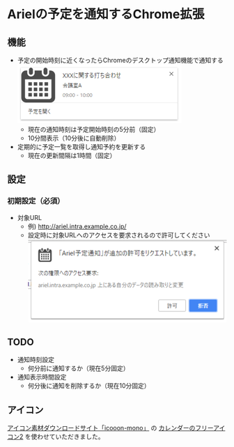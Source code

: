 # Arielの予定を通知するChrome拡張

## 機能
* 予定の開始時刻に近くなったらChromeのデスクトップ通知機能で通知する
	![通知の表示例](./docs/images/sample-notification-01.png)
	* 現在の通知時刻は予定開始時刻の5分前（固定）
	* 10分間表示（10分後に自動削除）
* 定期的に予定一覧を取得し通知予約を更新する
	* 現在の更新間隔は1時間（固定）

## 設定
### 初期設定（必須）
* 対象URL
	* 例) http://ariel.intra.example.co.jp/
	* 設定時に対象URLへのアクセスを要求されるので許可してください
		![権限要求の表示例](./docs/images/permission-confirmation.png)

## TODO
* 通知時刻設定
	* 何分前に通知するか（現在5分固定）
* 通知表示時間設定
	* 何分後に通知を削除するか（現在10分固定）

## アイコン
[アイコン素材ダウンロードサイト「icooon-mono」](http://icooon-mono.com/) の [カレンダーのフリーアイコン2](http://icooon-mono.com/12549-%E3%82%AB%E3%83%AC%E3%83%B3%E3%83%80%E3%83%BC%E3%81%AE%E3%83%95%E3%83%AA%E3%83%BC%E3%82%A2%E3%82%A4%E3%82%B3%E3%83%B32/) を使わせていただきました。
